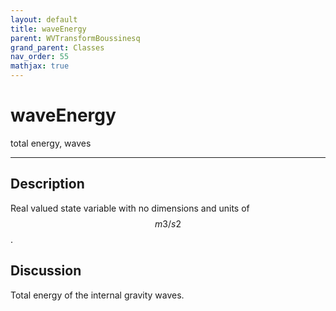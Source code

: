 ```yaml
---
layout: default
title: waveEnergy
parent: WVTransformBoussinesq
grand_parent: Classes
nav_order: 55
mathjax: true
---
```


#  waveEnergy

total energy, waves


---

## Description
Real valued state variable with no dimensions and units of $$m3/s2$$.

## Discussion

Total energy of the internal gravity waves.

